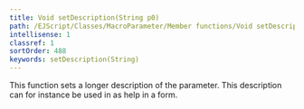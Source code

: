 ```yaml
---
title: Void setDescription(String p0)
path: /EJScript/Classes/MacroParameter/Member functions/Void setDescription(String p_0)
intellisense: 1
classref: 1
sortOrder: 488
keywords: setDescription(String)
---
```



This function sets a longer description of the parameter. This description can for instance be used in as help in a form.


